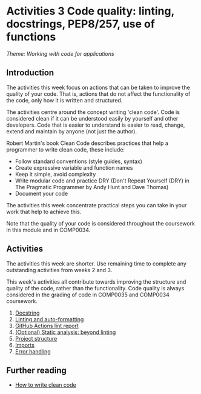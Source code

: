 # Activities 3 Code quality: linting, docstrings, PEP8/257, use of functions

_*Theme: Working with code for applications*_

## Introduction

The activities this week focus on actions that can be taken to improve the quality of your code. That is, actions that
do not affect the functionality of the code, only how it is written and structured.

The activities centre around the concept writing 'clean code'. Code is considered clean if it can be understood easily
by yourself and other developers. Code that is easier to understand is easier to read, change, extend and maintain by
anyone (not just the author).

Robert Martin's book Clean Code describes practices that help a programmer to write clean code, these include:

- Follow standard conventions (style guides, syntax)
- Create expressive variable and function names
- Keep it simple, avoid complexity
- Write modular code and practice DRY (Don't Repeat Yourself (DRY) in The Pragmatic Programmer by Andy Hunt and Dave
  Thomas)
- Document your code

The activities this week concentrate practical steps you can take in your work that help to achieve this. 

Note that the quality of your code is considered throughout the coursework in this module and in COMP0034.

## Activities

The activities this week are shorter. Use remaining time to complete any outstanding activities from weeks 2 and 3.

This week's activities all contribute towards improving the structure and quality of the code, rather than the
functionality. Code quality is always considered in the grading of code in COMP0035 and COMP0034 coursework.

1. [Docstring](3-01-docstrings.md)
2. [Linting and auto-formatting](3-02-linting.md)
3. [GitHub Actions lint report](3-03-github-actions.md)
4. [(Optional) Static analysis: beyond linting](3-04-static-analysis.md)
5. [Project structure](3-05-project-structure.md)
6. [Imports](3-06-imports.md)
7. [Error handling](3-07-error-handling.md)

## Further reading

- [How to write clean code](https://www.freecodecamp.org/news/how-to-write-clean-code/)

